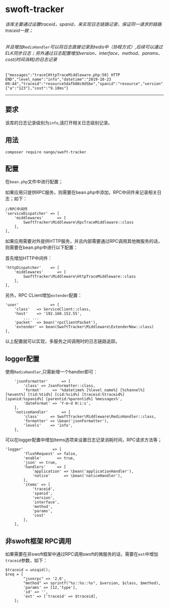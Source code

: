 # swoft-tracker

###### 该库主要通过设置traceid，spanid，来实现日志链路记录，保证同一请求的链路traceid一致；
###### 并且增加`RedisHandler`可以将日志直接记录到redis中（协程方式）,后续可以通过ELK同步日志；另外通过日志配置增加version、interface、method、params、cost(时间消耗)的日志记录
```
{"messages":"trace[HttpTraceMiddleware.php:50] HTTP END","level_name":"info","datetime":"2019-10-23 09:44","traceid":"resource5dafb08c0d5be","spanid":"resource","version":"","interface":"\/rpc\/getList","method":"GET","params":{"a":"123"},"cost":"9.18ms"}

```
---

## 要求
该库的日志记录级别为`info`,请打开相关日志级别记录。

## 用法

```
composer require nango/swoft-tracker
```
## 配置

在`bean.php`文件中进行配置；

如果应用只提供RPC服务，则需要在bean.php中添加，RPC中间件来记录相关日志；如下：


```
//RPC中间件
'serviceDispatcher' => [
    'middlewares'      => [
        SwoftTracker\Middleware\RpcTraceMiddleware::class
    ],
],
```

如果应用需要对外提供HTTP服务，并且内部需要通过RPC调用其他微服务的话，则需要在bean.php中进行以下配置：

首先增加HTTP中间件：

```
'httpDispatcher'    => [
    'middlewares'      => [
        SwoftTracker\Middleware\HttpTraceMiddleware::class
    ],
],
```

另外，RPC CLient增加`extender`配置：

```
'user'              => [
    'class'   => ServiceClient::class,
    'host'    => '192.168.152.55',
        ... ...
    'packet'  => bean('rpcClientPacket'),
    'extender' => bean(SwoftTracker\Middleware\ExtenderNew::class)
],
```
以上配置就可以实现，多服务之间调用时的日志链路追踪。

## logger配置
使用`RedisHandler`,只需新增一个handler即可：

```
    'jsonFormatter'      => [
        'class' => JsonFormatter::class,
        'format'     => '%datetime% [%level_name%] [%channel%] [%event%] [tid:%tid%] [cid:%cid%] [traceid:%traceid%] [spanid:%spanid%] [parentid:%parentid%] %messages%',
        'dateFormat' => 'Y-m-d H:i:s',
    ],
    'noticeHandler'      => [
        'class'     => SwoftTracker\Middleware\RedisHandler::class,
        'formatter' => \bean('jsonFormatter'),
        'levels'    => 'info',
    ],
```

可以在logger配置中增加items选项来设置日志记录消耗时间，RPC请求方法等；


```
'logger'             => [
        'flushRequest' => false,
        'enable'       => true,
        'json' => true,
        'handlers'     => [
            'application' => \bean('applicationHandler'),
            'notice'      => \bean('noticeHandler'),
        ],
        'items' => [
            'traceid',
            'spanid',
            'version',
            'interface',
            'method',
            'params',
            'cost'
        ],
    ],
```

## 非swoft框架 RPC调用

如果需要在非swoft框架中通过RPC调用swoft的微服务的话，需要在`ext`中增加`traceid`参数，如下：

```
$traceid = uniqid();
$req = [
        "jsonrpc" => '2.0',
        "method" => sprintf("%s::%s::%s", $version, $class, $method),
        'params' => [12,'type'],
        'id' => '',
        'ext' => ['traceid' => $traceid],
    ];
```







